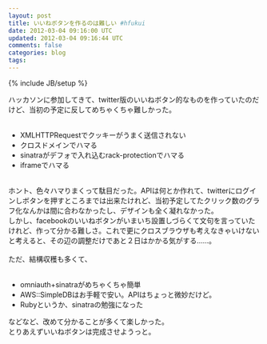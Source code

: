 ```yaml
---
layout: post
title: いいねボタンを作るのは難しい #hfukui
date: 2012-03-04 09:16:00 UTC
updated: 2012-03-04 09:16:44 UTC
comments: false
categories: blog
tags: 
---
```

{% include JB/setup %}

ハッカソンに参加してきて、twitter版のいいねボタン的なものを作っていたのだけど、当初の予定に反してめちゃくちゃ難しかった。<br /><br /><ul><li>XMLHTTPRequestでクッキーがうまく送信されない</li><li>クロスドメインでハマる</li><li>sinatraがデフォで入れ込むrack-protectionでハマる</li><li>iframeでハマる</li></ul><br />ホント、色々ハマりまくって駄目だった。APIは何とか作れて、twitterにログインしボタンを押すところまでは出来たけれど、当初予定してたクリック数のグラフ化なんかは間に合わなかったし、デザインも全く凝れなかった。<br />しかし、facebookのいいねボタンがいまいち設置しづらくて文句を言っていたけれど、作って分かる難しさ。これで更にクロスブラウザも考えなきゃいけないと考えると、その辺の調整だけであと２日はかかる気がする……。<br /><br />ただ、結構収穫も多くて、<br /><br /><ul><li>omniauth+sinatraがめちゃくちゃ簡単</li><li>AWS::SimpleDBはお手軽で安い。APIはちょっと微妙だけど。</li><li>Rubyというか、sinatraの勉強になった</li></ul><div>などなど、改めて分かることが多くて楽しかった。</div><div>とりあえずいいねボタンは完成させようっと。</div><br /><br />